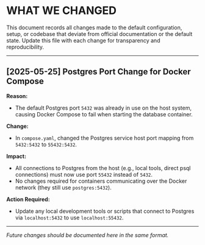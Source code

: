 # WHAT WE CHANGED

This document records all changes made to the default configuration, setup, or codebase that deviate from official documentation or the default state. Update this file with each change for transparency and reproducibility.

---

## [2025-05-25] Postgres Port Change for Docker Compose

**Reason:**
- The default Postgres port `5432` was already in use on the host system, causing Docker Compose to fail when starting the database container.

**Change:**
- In `compose.yaml`, changed the Postgres service host port mapping from `5432:5432` to `55432:5432`.

**Impact:**
- All connections to Postgres from the host (e.g., local tools, direct psql connections) must now use port `55432` instead of `5432`.
- No changes required for containers communicating over the Docker network (they still use `postgres:5432`).

**Action Required:**
- Update any local development tools or scripts that connect to Postgres via `localhost:5432` to use `localhost:55432`.

---



_Future changes should be documented here in the same format._
